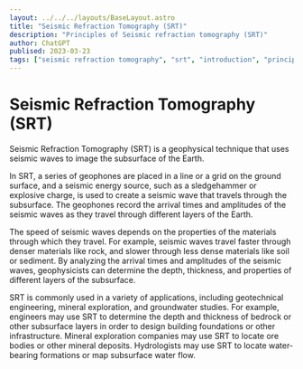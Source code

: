 ```yaml
---
layout: ../../../layouts/BaseLayout.astro
title: "Seismic Refraction Tomography (SRT)"
description: "Principles of Seismic refraction tomography (SRT)"
author: ChatGPT
publised: 2023-03-23
tags: ["seismic refraction tomography", "srt", "introduction", "principles"]
---
```


# Seismic Refraction Tomography (SRT)

Seismic Refraction Tomography (SRT) is a geophysical technique that uses seismic waves to image the subsurface of the Earth.

In SRT, a series of geophones are placed in a line or a grid on the ground surface, and a seismic energy source, such as a sledgehammer or explosive charge, is used to create a seismic wave that travels through the subsurface. The geophones record the arrival times and amplitudes of the seismic waves as they travel through different layers of the Earth.

The speed of seismic waves depends on the properties of the materials through which they travel. For example, seismic waves travel faster through denser materials like rock, and slower through less dense materials like soil or sediment. By analyzing the arrival times and amplitudes of the seismic waves, geophysicists can determine the depth, thickness, and properties of different layers of the subsurface.

SRT is commonly used in a variety of applications, including geotechnical engineering, mineral exploration, and groundwater studies. For example, engineers may use SRT to determine the depth and thickness of bedrock or other subsurface layers in order to design building foundations or other infrastructure. Mineral exploration companies may use SRT to locate ore bodies or other mineral deposits. Hydrologists may use SRT to locate water-bearing formations or map subsurface water flow.
